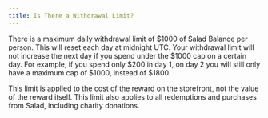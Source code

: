 ```yaml
---
title: Is There a Withdrawal Limit?
---
```


There is a maximum daily withdrawal limit of $1000 of Salad Balance per person. This will reset each day at midnight
UTC. Your withdrawal limit will not increase the next day if you spend under the $1000 cap on a certain day. For
example, if you spend only $200 in day 1, on day 2 you will still only have a maximum cap of $1000, instead of $1800. 

This limit is applied to the cost of the reward on the storefront, not the value of the reward itself. This limit also
applies to all redemptions and purchases from Salad, including charity donations.
